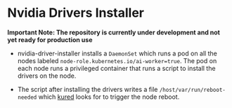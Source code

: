 # Nvidia Drivers Installer

**Important Note: The repository is currently under development and not yet ready for production use**

- nvidia-driver-installer installs a `DaemonSet` which runs a pod on all the nodes labeled `node-role.kubernetes.io/ai-worker=true`. The pod on each node runs a privileged container that runs a script to install the drivers on the node.

- The script after installing the drivers writes a file `/host/var/run/reboot-needed` which [kured](https://kured.dev/) looks for to trigger the node reboot.
